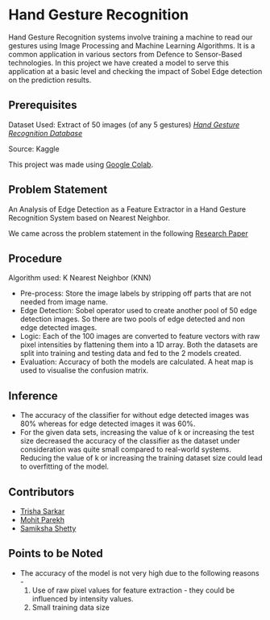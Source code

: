 # Hand Gesture Recognition 

Hand Gesture Recognition systems involve training a machine to read our gestures using Image Processing and Machine Learning Algorithms. It is a common application in various sectors from Defence to Sensor-Based technologies. In this project we have created a model to serve this application at a basic level and checking the impact of Sobel Edge detection on the prediction results.

## Prerequisites

Dataset Used: Extract of 50 images (of any 5 gestures) [*Hand Gesture Recognition Database*](https://www.kaggle.com/benenharrington/hand-gesture-recognition-database-with-cnn)

Source: Kaggle

This project was made using [Google Colab](https://colab.research.google.com/notebooks/intro.ipynb#recent=true).

## Problem Statement

An Analysis of Edge Detection as a Feature Extractor in a Hand Gesture Recognition System based on Nearest Neighbor.

We came across the problem statement in the following [Research Paper](https://ieeexplore.ieee.org/document/6021611)

## Procedure

Algorithm used: K Nearest Neighbor (KNN)
* Pre-process: Store the image labels by stripping off parts that are not needed from image name.
* Edge Detection: Sobel operator used to create another pool of 50 edge detection images. So there are two pools of edge detected and non edge detected images.
* Logic: 
Each of the 100 images are converted to feature vectors with  raw pixel intensities by flattening them into a 1D array.
Both the datasets are split into training and testing data and fed to the 2 models created.
* Evaluation: Accuracy of both the models are calculated. A heat map is used to visualise the confusion matrix.

## Inference

* The accuracy of the classifier for without edge detected images was 80% whereas for edge detected images it was 60%. 
* For the given data sets, increasing the value of k or increasing the test size decreased the accuracy of the classifier as the dataset under consideration was quite small compared to real-world systems. Reducing the value of k or increasing the training dataset size could lead to overfitting of the model.

## Contributors

* [Trisha Sarkar](https://github.com/trishasarkar)
* [Mohit Parekh](https://github.com/mohitparekh7)
* [Samiksha Shetty](https://github.com/samiksha-18)

## Points to be Noted

* The accuracy of the model is not very high due to the following reasons -
  1. Use of raw pixel values for feature extraction - they could be influenced by intensity values.
  2. Small training data size
